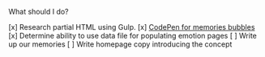What should I do?

[x] Research partial HTML using Gulp.
[x] [CodePen for memories bubbles](http://codepen.io/awayken/full/VvoePv/)
[x] Determine ability to use data file for populating emotion pages
[ ] Write up our memories
[ ] Write homepage copy introducing the concept
